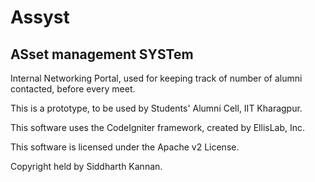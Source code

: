 # Assyst

## ASset management SYSTem

Internal Networking Portal, used for keeping track of number of alumni contacted, before every meet. 

This is a prototype, to be used by Students' Alumni Cell, IIT Kharagpur.

This software uses the CodeIgniter framework, created by EllisLab, Inc.

This software is licensed under the Apache v2 License.

Copyright held by Siddharth Kannan.
